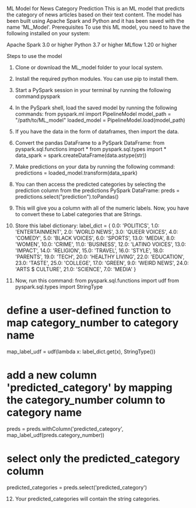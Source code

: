 ML Model for News Category Prediction
This is an ML model that predicts the category of news articles based on their text content. The model has been built using Apache Spark and Python 
and it has been saved with the name 'ML_Model'.
Prerequisites
To use this ML model, you need to have the following installed on your system:

Apache Spark 3.0 or higher
Python 3.7 or higher
MLflow 1.20 or higher

Steps to use the model
1. Clone or download the ML_model folder to your local system.
2. Install the required python modules. You can use pip to install them.
3. Start a PySpark session in your terminal by running the following command:pyspark
4. In the PySpark shell, load the saved model by running the following commands:
from pyspark.ml import PipelineModel
model_path = "/path/to/ML_model"
loaded_model = PipelineModel.load(model_path)

5. If you have the data in the form of dataframes, then import the data.
6. Convert the pandas DataFrame to a PySpark DataFrame:
from pyspark.sql.functions import *
from pyspark.sql.types import *
data_spark = spark.createDataFrame(data.astype(str))

7. Make predictions on your data by running the following command:
predictions = loaded_model.transform(data_spark)
8. You can then access the predicted categories by selecting the prediction column from the predictions PySpark DataFrame:
preds = predictions.select("prediction").toPandas()
9. This will give you a column with all of the numeric labels. Now, you have to convert these to Label categories that are Strings.
10. Store this label dictionary:
label_dict = {
    0.0: 'POLITICS',
    1.0: 'ENTERTAINMENT',
    2.0: 'WORLD NEWS',
    3.0: 'QUEER VOICES',
    4.0: 'COMEDY',
    5.0: 'BLACK VOICES',
    6.0: 'SPORTS',
    13.0: 'MEDIA',
    8.0: 'WOMEN',
    10.0: 'CRIME',
    11.0: 'BUSINESS',
    12.0: 'LATINO VOICES',
    13.0: 'IMPACT',
    14.0: 'RELIGION',
    15.0: 'TRAVEL',
    16.0: 'STYLE',
    18.0: 'PARENTS',
    19.0: 'TECH',
    20.0: 'HEALTHY LIVING',
    22.0: 'EDUCATION',
    23.0: 'TASTE',
    25.0: 'COLLEGE',
    17.0: 'GREEN',
    9.0: 'WEIRD NEWS',
    24.0: 'ARTS $ CULTURE',
    21.0: 'SCIENCE',
    7.0: 'MEDIA'
}
11. Now, run this command:
from pyspark.sql.functions import udf
from pyspark.sql.types import StringType

# define a user-defined function to map category_number to category name
map_label_udf = udf(lambda x: label_dict.get(x), StringType())

# add a new column 'predicted_category' by mapping the category_number column to category name
preds = preds.withColumn('predicted_category', map_label_udf(preds.category_number))

# select only the predicted_category column
predicted_categories = preds.select('predicted_category')

12. Your predicted_categories will contain the string categories.
